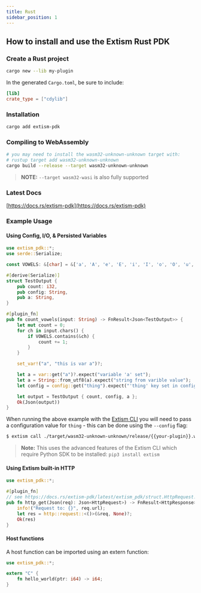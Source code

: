 ```yaml
---
title: Rust
sidebar_position: 1
---
```


## How to install and use the Extism Rust PDK

### Create a Rust project

```sh
cargo new --lib my-plugin
```

In the generated `Cargo.toml`, be sure to include:

```toml
[lib]
crate_type = ["cdylib"]
```

### Installation

```sh
cargo add extism-pdk
```

### Compiling to WebAssembly

```sh
# you may need to install the wasm32-unknown-unknown target with:
# rustup target add wasm32-unknown-unknown
cargo build --release --target wasm32-unknown-unknown
```

> **NOTE:** `--target wasm32-wasi` is also fully supported

### Latest Docs

[https://docs.rs/extism-pdk](https://docs.rs/extism-pdk)

### Example Usage

#### Using Config, I/O, & Persisted Variables

```rust title=lib.rs
use extism_pdk::*;
use serde::Serialize;

const VOWELS: &[char] = &['a', 'A', 'e', 'E', 'i', 'I', 'o', 'O', 'u', 'U'];

#[derive(Serialize)]
struct TestOutput {
    pub count: i32,
    pub config: String,
    pub a: String,
}

#[plugin_fn]
pub fn count_vowels(input: String) -> FnResult<Json<TestOutput>> {
    let mut count = 0;
    for ch in input.chars() {
        if VOWELS.contains(&ch) {
            count += 1;
        }
    }

    set_var!("a", "this is var a")?;

    let a = var::get("a")?.expect("variable 'a' set");
    let a = String::from_utf8(a).expect("string from varible value");
    let config = config::get("thing").expect("'thing' key set in config");

    let output = TestOutput { count, config, a };
    Ok(Json(output))
}
```

When running the above example with the [Extism CLI](https://github.com/extism/cli) you will need to pass
a configuration value for `thing` - this can be done using the `--config` flag:

```bash
$ extism call ./target/wasm32-unknown-unknown/release/{{your-plugin}}.wasm count_vowels --input "this is a test" --config thing=myValue
``` 
> **Note:** This uses the advanced features of the Extism CLI which require Python SDK to be installed: `pip3 install extism`

#### Using Extism built-in HTTP

```rust title=lib.rs
use extism_pdk::*;

#[plugin_fn]
// see https://docs.rs/extism-pdk/latest/extism_pdk/struct.HttpRequest.html for docs on this type
pub fn http_get(Json(req): Json<HttpRequest>) -> FnResult<HttpResponse> {
    info!("Request to: {}", req.url);
    let res = http::request::<()>(&req, None)?;
    Ok(res)
}
```

#### Host functions

A host function can be imported using an extern function:

```rust
use extism_pdk::*;

extern "C" {
    fn hello_world(ptr: i64) -> i64;
}
```
